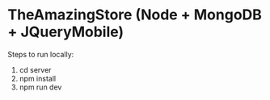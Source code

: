 
# TheAmazingStore (Node + MongoDB + JQueryMobile)

Steps to run locally:

1. cd server
2. npm install
3. npm run dev
